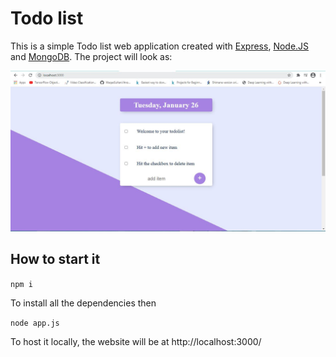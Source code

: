 # Todo list
This is a simple Todo list web application created with [Express](https://expressjs.com/), [Node.JS](https://nodejs.org/en/) and [MongoDB](https://www.mongodb.com/). 
The project will look as:

![Todo list site](./Todolist.JPG)

## How to start it

`npm i`

To install all the dependencies then 

`node app.js`

To host it locally, the website will be at http://localhost:3000/
